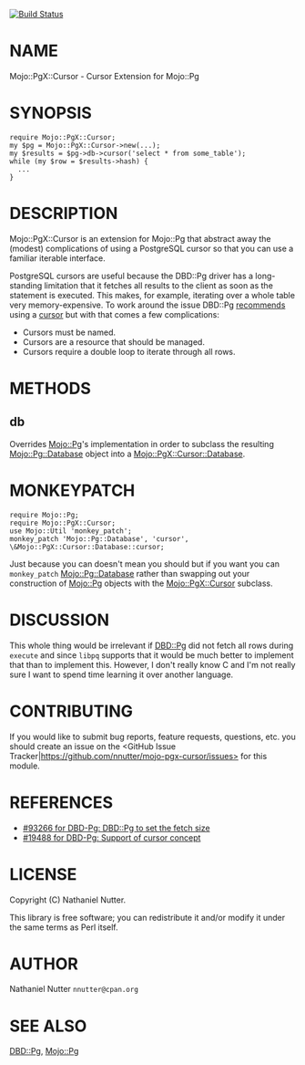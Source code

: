 [![Build Status](https://travis-ci.org/nnutter/mojo-pgx-cursor.svg?branch=master)](https://travis-ci.org/nnutter/mojo-pgx-cursor)
# NAME

Mojo::PgX::Cursor - Cursor Extension for Mojo::Pg

# SYNOPSIS

    require Mojo::PgX::Cursor;
    my $pg = Mojo::PgX::Cursor->new(...);
    my $results = $pg->db->cursor('select * from some_table');
    while (my $row = $results->hash) {
      ...
    }

# DESCRIPTION

Mojo::PgX::Cursor is an extension for Mojo::Pg that abstract away the (modest)
complications of using a PostgreSQL cursor so that you can use a familiar
iterable interface.

PostgreSQL cursors are useful because the DBD::Pg driver has a long-standing
limitation that it fetches all results to the client as soon as the statement
is executed.  This makes, for example, iterating over a whole table very
memory-expensive.  To work around the issue DBD::Pg
[recommends](https://metacpan.org/pod/DBD::Pg#Cursors) using a
[cursor](http://www.postgresql.org/docs/current/static/plpgsql-cursors.html) but
with that comes a few complications:

- Cursors must be named.
- Cursors are a resource that should be managed.
- Cursors require a double loop to iterate through all rows.

# METHODS

## db

Overrides [Mojo::Pg](https://metacpan.org/pod/Mojo::Pg)'s implementation in order to subclass the resulting
[Mojo::Pg::Database](https://metacpan.org/pod/Mojo::Pg::Database) object into a [Mojo::PgX::Cursor::Database](https://metacpan.org/pod/Mojo::PgX::Cursor::Database).

# MONKEYPATCH

    require Mojo::Pg;
    require Mojo::PgX::Cursor;
    use Mojo::Util 'monkey_patch';
    monkey_patch 'Mojo::Pg::Database', 'cursor', \&Mojo::PgX::Cursor::Database::cursor;

Just because you can doesn't mean you should but if you want you can
`monkey_patch` [Mojo::Pg::Database](https://metacpan.org/pod/Mojo::Pg::Database) rather than swapping out your
construction of [Mojo::Pg](https://metacpan.org/pod/Mojo::Pg) objects with the [Mojo::PgX::Cursor](https://metacpan.org/pod/Mojo::PgX::Cursor) subclass.

# DISCUSSION

This whole thing would be irrelevant if [DBD::Pg](https://metacpan.org/pod/DBD::Pg) did not fetch all rows
during `execute` and since `libpq` supports that it would be much better to
implement that than to implement this.  However, I don't really know C and I'm
not really sure I want to spend time learning it over another language.

# CONTRIBUTING

If you would like to submit bug reports, feature requests, questions, etc. you
should create an issue on the <GitHub Issue
Tracker|https://github.com/nnutter/mojo-pgx-cursor/issues> for this module.

# REFERENCES

- [#93266 for DBD-Pg: DBD::Pg to set the fetch size](https://rt.cpan.org/Public/Bug/Display.html?id=93266)
- [#19488 for DBD-Pg: Support of cursor concept](https://rt.cpan.org/Public/Bug/Display.html?id=19488)

# LICENSE

Copyright (C) Nathaniel Nutter.

This library is free software; you can redistribute it and/or modify
it under the same terms as Perl itself.

# AUTHOR

Nathaniel Nutter `nnutter@cpan.org`

# SEE ALSO

[DBD::Pg](https://metacpan.org/pod/DBD::Pg), [Mojo::Pg](https://metacpan.org/pod/Mojo::Pg)
